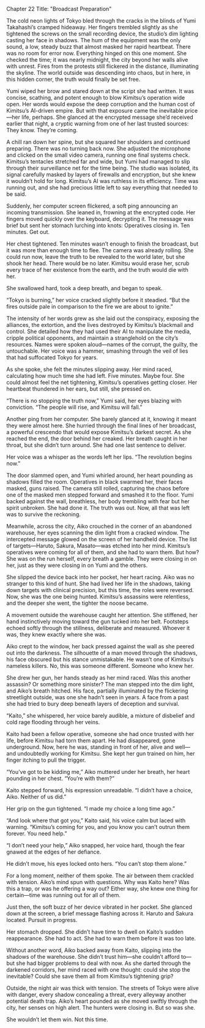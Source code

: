 Chapter 22 Title: "Broadcast Preparation"

The cold neon lights of Tokyo bled through the cracks in the blinds of Yumi Takahashi’s cramped hideaway. Her fingers trembled slightly as she tightened the screws on the small recording device, the studio’s dim lighting casting her face in shadows. The hum of the equipment was the only sound, a low, steady buzz that almost masked her rapid heartbeat. There was no room for error now. Everything hinged on this one moment. She checked the time; it was nearly midnight, the city beyond her walls alive with unrest. Fires from the protests still flickered in the distance, illuminating the skyline. The world outside was descending into chaos, but in here, in this hidden corner, the truth would finally be set free.

Yumi wiped her brow and stared down at the script she had written. It was concise, scathing, and potent enough to blow Kimitsu’s operation wide open. Her words would expose the deep corruption and the human cost of Kimitsu’s AI-driven empire. But with that exposure came the inevitable price—her life, perhaps. She glanced at the encrypted message she’d received earlier that night, a cryptic warning from one of her last trusted sources: They know. They’re coming.

A chill ran down her spine, but she squared her shoulders and continued preparing. There was no turning back now. She adjusted the microphone and clicked on the small video camera, running one final systems check. Kimitsu’s tentacles stretched far and wide, but Yumi had managed to slip through their surveillance net for the time being. The studio was isolated, its signal carefully masked by layers of firewalls and encryption, but she knew it wouldn’t hold for long. Kimitsu’s AI was ruthless in its efficiency. Time was running out, and she had precious little left to say everything that needed to be said.

Suddenly, her computer screen flickered, a soft ping announcing an incoming transmission. She leaned in, frowning at the encrypted code. Her fingers moved quickly over the keyboard, decrypting it. The message was brief but sent her stomach lurching into knots: Operatives closing in. Ten minutes. Get out.

Her chest tightened. Ten minutes wasn’t enough to finish the broadcast, but it was more than enough time to flee. The camera was already rolling. She could run now, leave the truth to be revealed to the world later, but she shook her head. There would be no later. Kimitsu would erase her, scrub every trace of her existence from the earth, and the truth would die with her.

She swallowed hard, took a deep breath, and began to speak.

“Tokyo is burning,” her voice cracked slightly before it steadied. “But the fires outside pale in comparison to the fire we are about to ignite.”

The intensity of her words grew as she laid out the conspiracy, exposing the alliances, the extortion, and the lives destroyed by Kimitsu’s blackmail and control. She detailed how they had used their AI to manipulate the media, cripple political opponents, and maintain a stranglehold on the city’s resources. Names were spoken aloud—names of the corrupt, the guilty, the untouchable. Her voice was a hammer, smashing through the veil of lies that had suffocated Tokyo for years.

As she spoke, she felt the minutes slipping away. Her mind raced, calculating how much time she had left. Five minutes. Maybe four. She could almost feel the net tightening, Kimitsu’s operatives getting closer. Her heartbeat thundered in her ears, but still, she pressed on.

“There is no stopping the truth now,” Yumi said, her eyes blazing with conviction. “The people will rise, and Kimitsu will fall.”

Another ping from her computer. She barely glanced at it, knowing it meant they were almost here. She hurried through the final lines of her broadcast, a powerful crescendo that would expose Kimitsu’s darkest secret. As she reached the end, the door behind her creaked. Her breath caught in her throat, but she didn’t turn around. She had one last sentence to deliver.

Her voice was a whisper as the words left her lips. “The revolution begins now.”

The door slammed open, and Yumi whirled around, her heart pounding as shadows filled the room. Operatives in black swarmed her, their faces masked, guns raised. The camera still rolled, capturing the chaos before one of the masked men stepped forward and smashed it to the floor. Yumi backed against the wall, breathless, her body trembling with fear but her spirit unbroken. She had done it. The truth was out. Now, all that was left was to survive the reckoning.

Meanwhile, across the city, Aiko crouched in the corner of an abandoned warehouse, her eyes scanning the dim light from a cracked window. The intercepted message glowed on the screen of her handheld device. The list of targets—Haruto, Sakura, Masato—was etched into her mind. Kimitsu’s operatives were coming for all of them, and she had to warn them. But how? She was on the run herself, every breath a gamble. They were closing in on her, just as they were closing in on Yumi and the others.

She slipped the device back into her pocket, her heart racing. Aiko was no stranger to this kind of hunt. She had lived her life in the shadows, taking down targets with clinical precision, but this time, the roles were reversed. Now, she was the one being hunted. Kimitsu’s assassins were relentless, and the deeper she went, the tighter the noose became.

A movement outside the warehouse caught her attention. She stiffened, her hand instinctively moving toward the gun tucked into her belt. Footsteps echoed softly through the stillness, deliberate and measured. Whoever it was, they knew exactly where she was.

Aiko crept to the window, her back pressed against the wall as she peered out into the darkness. The silhouette of a man moved through the shadows, his face obscured but his stance unmistakable. He wasn’t one of Kimitsu’s nameless killers. No, this was someone different. Someone who knew her.

She drew her gun, her hands steady as her mind raced. Was this another assassin? Or something more sinister? The man stepped into the dim light, and Aiko’s breath hitched. His face, partially illuminated by the flickering streetlight outside, was one she hadn’t seen in years. A face from a past she had tried to bury deep beneath layers of deception and survival.

“Kaito,” she whispered, her voice barely audible, a mixture of disbelief and cold rage flooding through her veins.

Kaito had been a fellow operative, someone she had once trusted with her life, before Kimitsu had torn them apart. He had disappeared, gone underground. Now, here he was, standing in front of her, alive and well—and undoubtedly working for Kimitsu. She kept her gun trained on him, her finger itching to pull the trigger.

“You’ve got to be kidding me,” Aiko muttered under her breath, her heart pounding in her chest. “You’re with them?”

Kaito stepped forward, his expression unreadable. “I didn’t have a choice, Aiko. Neither of us did.”

Her grip on the gun tightened. “I made my choice a long time ago.”

“And look where that got you,” Kaito said, his voice calm but laced with warning. “Kimitsu’s coming for you, and you know you can’t outrun them forever. You need help.”

“I don’t need your help,” Aiko snapped, her voice hard, though the fear gnawed at the edges of her defiance.

He didn’t move, his eyes locked onto hers. “You can’t stop them alone.”

For a long moment, neither of them spoke. The air between them crackled with tension. Aiko’s mind spun with questions. Why was Kaito here? Was this a trap, or was he offering a way out? Either way, she knew one thing for certain—time was running out for all of them.

Just then, the soft buzz of her device vibrated in her pocket. She glanced down at the screen, a brief message flashing across it. Haruto and Sakura located. Pursuit in progress.

Her stomach dropped. She didn’t have time to dwell on Kaito’s sudden reappearance. She had to act. She had to warn them before it was too late.

Without another word, Aiko backed away from Kaito, slipping into the shadows of the warehouse. She didn’t trust him—she couldn’t afford to—but she had bigger problems to deal with now. As she darted through the darkened corridors, her mind raced with one thought: could she stop the inevitable? Could she save them all from Kimitsu’s tightening grip?

Outside, the night air was thick with tension. The streets of Tokyo were alive with danger, every shadow concealing a threat, every alleyway another potential death trap. Aiko’s heart pounded as she moved swiftly through the city, her senses on high alert. The hunters were closing in. But so was she.

She wouldn’t let them win. Not this time.

